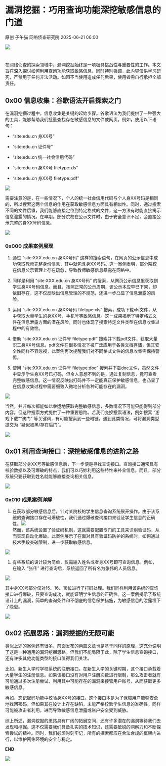 #  漏洞挖掘：巧用查询功能深挖敏感信息的门道  
原创 子午猫  网络侦查研究院   2025-06-21 06:00  
  
![](https://mmbiz.qpic.cn/sz_mmbiz_png/4kCmTUe2v2bujwd3M0M1ICStsbhAHWtth8dQwoBBFoNDafDAzGbm1sCA8bqVWIjs40A8lu9rtuD4yeOOwDNadg/640?wx_fmt=png "")  
  
#   
  
在网络侦查的探索领域中，漏洞挖掘始终是一项极具挑战性与重要性的工作。本文旨在深入探讨如何利用查询功能获取敏感信息，同时特别强调，此内容仅供学习研究，严禁用于任何非法活动。如因不当使用造成任何后果，使用者需自行承担全部责任。  
## 0x00 信息收集：谷歌语法开启探索之门  
  
在漏洞挖掘过程中，信息收集是关键的起始步骤。谷歌语法为我们提供了一种强大的工具，能够帮助我们批量查找存在敏感信息的文件或网页。例如，使用以下语句：  
- “site:edu.cn 身XX号”  
  
- “site:edu.cn 证件号”  
  
- “site:edu.cn 统一社会信用代码”  
  
- “site:edu.cn 身XX号 filetype:xls”  
  
- “site:edu.cn 身XX号 filetype:pdf”  
  
![](https://mmbiz.qpic.cn/sz_mmbiz_png/4kCmTUe2v2biaWf8Zbv7kvPhIqToxgaKuayabE0AXAaXQTdL9RaPVlYR1nlib1kFnaggxfoXyTAj5dATw9dA0g7Q/640?wx_fmt=png&from=appmsg "")  
  
  
需要注意的是，在一些情况下，个人的统一社会信用代码与个人身XX号码是相同的，所以搜索这两个信息的作用在获取敏感信息方面具有相似性。同时，通过搜索不同的文件后缀，我们能够直接定位到特定格式的文件，这一方法有时能直接揭示信息泄露的情况。在早期，部分院校在公示文件时，由于安全意识不足，会直接公示完整的身XX号码信息。  
  
![](https://mmbiz.qpic.cn/sz_mmbiz_png/4kCmTUe2v2biaWf8Zbv7kvPhIqToxgaKuEXABH9GyWjGwkAW8iblSb1Heibv942JTh14qsvqqpHrK3C6ibh9bwibeKw/640?wx_fmt=png&from=appmsg "")  
### 0x000 成果案例展现  
1. 通过 “site:XXX.edu.cn 身XX号码” 这样的搜索语句，在网页的公示信息中成功获取教师完整身份信息，其中就包含身XX号码。这一案例表明，部分院校在信息公示管理上存在疏忽，导致教师敏感信息暴露在网络中。  
  
1. 同样是利用 “site:XXX.edu.cn 身XX号码” 的搜索，从网页公示信息里获取到学生身XX号码信息。而且，按照正常的公示周期，该公示本应早已下架，却依旧存在，这不仅反映出信息管理的不规范，还进一步凸显了信息泄露的风险。  
  
1. 运用 “site:XXX.edu.cn 身XX号码 filetype:xls” 搜索，成功下载xls文件，从中获取大量学生的身XX号、手机号等敏感信息。这一成果揭示了特定格式文件在信息泄露方面的潜在风险，同时也体现了搜索特定文件类型在信息收集过程中的有效性。  
  
1. 借助 “site:XXX.edu.cn 证件号 filetype:pdf” 搜索并下载pdf文件，获取大量职工身XX号信息。pdf文件在很多情况下被广泛应用于各类文档存储，但其安全性同样不容忽视，此案例再次提醒我们对不同格式文件的信息收集需保持警惕。  
  
1. 使用 “site:XXX.edu.cn 证件号 filetype:doc” 搜索并下载doc文件，虽然文件中显示学生身XX号已打码，但令人意想不到的是，通过复制信息，竟可查看完整敏感信息。这一情况反映出打码并不一定能真正保护敏感信息，也凸显了在信息收集过程中需要细致入微地分析各种可能存在的漏洞。  
  
![](https://mmbiz.qpic.cn/sz_mmbiz_png/4kCmTUe2v2biaWf8Zbv7kvPhIqToxgaKuanLGVOvticcWqjpFdW640JfVefLBwTAOa41gVkqI647PQH4ib9mLUKVw/640?wx_fmt=png&from=appmsg "")  
  
当然，并非每次都能如此幸运地获取完整敏感信息，多数情况下可能只能得到部分内容。但这种搜索方式提供了一种重要思路。若我们变换搜索语法，例如搜索 “游戏下载”“澳门” 等关键词，有可能搜索到一些暗链，遇到此类情况，可将漏洞类型提交为 “疑似被黑/存在后门”。  
  
![](https://mmbiz.qpic.cn/sz_mmbiz_png/4kCmTUe2v2biaWf8Zbv7kvPhIqToxgaKuyPStxnic67Dx3sVov0fBqCe6dvOujO1AzynNp875YglsKvHyubEqDsA/640?wx_fmt=png&from=appmsg "")  
## 0x01 利用查询接口：深挖敏感信息的进阶之路  
  
在获取部分身XX号等敏感信息后，下一步便是寻找查询接口。查询接口通常具有校验数据以及可爆破的特点，我们可以巧妙利用这些特性来补全信息。而且，部分系统只要获取到姓名就能够直接查询相关信息。  
  
![](https://mmbiz.qpic.cn/sz_mmbiz_png/4kCmTUe2v2biaWf8Zbv7kvPhIqToxgaKuAia9II9acA4Vshe912g5PVGe33Eb8YtPAQyglkqlUJHvEVXA0IbpQsw/640?wx_fmt=png&from=appmsg "")  
### 0x010 成果案例详解  
1. 在获取部分敏感信息后，针对某院校的学生信息查询系统展开操作。由于该系统的查询接口存在可爆破性，我们通过爆破查询接口来验证学生信息的正确性。![](https://mmbiz.qpic.cn/sz_mmbiz_png/4kCmTUe2v2biaWf8Zbv7kvPhIqToxgaKusQA8rpj85wCKBp0ibpKrSHKy6gSbicGf3Wicz16zWnfZ26Vwzu5XyMPYw/640?wx_fmt=png&from=appmsg "")  
然而，该系统设置了验证码机制，这就需要配置专门的工具来识别验证码，从而实现自动化爆破。此案例展示了在面对具有验证码防护的系统时，如何通过技术手段突破限制，进一步获取敏感信息。  
  
![](https://mmbiz.qpic.cn/sz_mmbiz_png/4kCmTUe2v2biaWf8Zbv7kvPhIqToxgaKu4NPqQ2ufZsQVSeYrOa9UIqApntP7Wjtox3ZwIic773rUfFoFGrcrrWg/640?wx_fmt=png&from=appmsg "")  
  
1. 有些系统的设计较为简单，仅需输入姓名或者身XX号即可查询信息。例如，在输入 “张伟” 进行查询后，系统返回了所有名为张伟的人员信息。  
  
![](https://mmbiz.qpic.cn/sz_mmbiz_png/4kCmTUe2v2biaWf8Zbv7kvPhIqToxgaKuAoZpibjGw9169og6ywSjj7vbCjWc4Pg0YAVT2m7CZzicPiaeeibYJSfIdw/640?wx_fmt=png&from=appmsg "")  
  
其中身XX号部分仅对15、16、18位进行了打码处理。我们同样利用该系统的查询接口进行爆破，只要查询成功，就能证明学生信息的正确性。这一案例揭示了系统设计上的漏洞，简单的查询条件和不彻底的信息保护措施，为敏感信息的泄露埋下了隐患。  
  
![](https://mmbiz.qpic.cn/sz_mmbiz_png/4kCmTUe2v2biaWf8Zbv7kvPhIqToxgaKuEZuTAY0giaPjEnBx1brn5goTyaR8IZickzrrcD0eB9ib5302IW8MhYwTA/640?wx_fmt=png&from=appmsg "")  
  
## 0x02 拓展思路：漏洞挖掘的无限可能  
  
类似上述的案例还有很多，前面发布的两篇文章也是基于同样的原理，这充分说明了这是一种通用的漏洞挖掘思路。但我们不能局限于此，除了学生信息查询接口，还有许多其他功能类型的接口值得我们关注。  
  
比如，新生入学时学校系统的注册接口。在新生入学的关键时期，这个接口承载着大量学生的注册信息。如果该接口没有对用户注册次数进行限制，那么攻击者就有可能通过多次注册尝试，利用其中可能存在的漏洞来接管用户账号，从而获取更多敏感信息。  
  
再如，忘记密码功能中校验身XX号的接口。这个接口本是为了保障用户能够安全地找回密码，但如果其在设计上存在缺陷，未能严格校验学生信息的准确性，同样可能被攻击者利用，进而导致敏感信息泄露或账户安全受到威胁。  
  
综上所述，漏洞挖掘的思路具有广阔的拓展空间，还有许多潜在的漏洞等待我们去发现和挖掘。这不仅需要我们具备扎实的技术知识，还需要敏锐的洞察力和不断探索尝试的精神。同时，我们必须时刻牢记，所有的探索都应在合法合规的框架内进行，以维护网络环境的安全与稳定。  
  
  
  
**END**  
  
![](https://mmbiz.qpic.cn/sz_mmbiz_png/4kCmTUe2v2bujwd3M0M1ICStsbhAHWtt0VVqCfFLOVnpmeNJ3R59doWtI0AmqLn4Qkic8aAS06l0pATjcYx10zw/640?wx_fmt=png "")  
  
  
